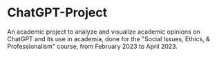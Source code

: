 # ChatGPT-Project
An academic project to analyze and visualize academic opinions on ChatGPT and its use in academia, done for the "Social Issues, Ethics, & Professionalism" course, from February 2023 to April 2023.
